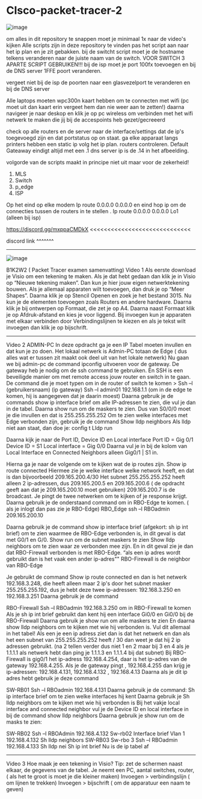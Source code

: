 # CIsco-packet-tracer-2
![image](https://user-images.githubusercontent.com/54288899/213748753-b4e61697-2d89-4ec0-a9b6-da43b78413a2.png)


om alles in dit repository te snappen moet je minimaal 1x naar de video's kijken
Alle scripts zijn in deze repository te vinden pas het script aan naar het ip plan en je zit gebakken.
bij de switcht script moet je de hostname telkens veranderen naar de juiste naam van de switch.
VOOR SWITCH 3 APARTE SCRIPT GEBRUIKEN!!!
bij de isp moet je port 100fx toevoegen en bij de DNS server 1FFE poort veranderen.

vergeet niet bij de isp de poorten naar een glasvezelport te veranderen en bij de DNS server


Alle laptops moeten wpc300n kaart hebben om te connecten met wifi (pc moet uit dan kaart erin vergeet hem dan nie weer aan te zetten!)
daarna navigeer je naar deskop en klik je op pc wireless om verbinden met het wifi netwerk te maken die jij bij de accespoints heb gezet/gecreeerd 


check op alle routers en de server naar de interface/settings dat de ip's toegevoegd zijn en dat portstatus op on staat.
ga elke apparaat langs printers hebben een static ip volg het ip plan. routers controleren.
Default Gateaway eindigt altijd met een .1 dns server ip is de .14 in het afbeelding.

volgorde van de scripts maakt in principe niet uit maar voor de zekerheid!
 
1. MLS
2. Switch
3. p_edge
4. ISP

Op het eind op elke modem Ip route 0.0.0.0 0.0.0.0 en eind hop ip om de connecties tussen de routers in te stellen         .
Ip route 0.0.0.0 0.0.0.0 Lo1 (alleen bij isp)




https://discord.gg/mxppaCMDkX <<<<<<<<<<<<<<<<<<<<<<<<<<<<<

discord link ^^^^^^^

----------------------------------------------------------------------------------------------------------------------------
![image](https://user-images.githubusercontent.com/54288899/229609205-403aee5f-a641-4be0-84fe-969653df383b.png)


B1K2W2 ( Packet Tracer examen samenvatting)
Video 1
Als eerste download je Visio om een tekening te maken. Als je dat hebt gedaan dan klik je in Visio op “Nieuwe tekening maken”. Dan kun je hier jouw eigen netwerktekening bouwen. Als je allemaal apparaten wilt toevoegen, dan druk je op “Meer Shapes”. Daarna klik je op Stencil Openen en zoek je het bestand 3015. Nu kun je de elementen toevoegen zoals Routers en andere hardware.
Daarna klik je bij ontwerpen op Formaat, die zet je op A4. Daarna naast Formaat klik je op Afdruk-afstand en kies je voor liggend.
Bij invoegen kun je apparaten met elkaar verbinden door Verbindingslijnen te kiezen en als je tekst wilt invoegen dan klik je op bijschrift.



----------------------------------------------------------------------------------------------------------------------------



Video 2
ADMIN-PC
In deze opdracht ga je een IP Tabel moeten invullen en dat kun je zo doen.
Het lokaal netwerk is Admin-PC totaan de Edge ( dus alles wat er tussen zit maakt ook deel uit van het lokale netwerk)
Nu gaan we bij admin-pc de command ipconfig uitvoeren voor de gateway. De gateway heb je nodig om de ssh command te gebruiken. En SSH is een beveiligde manier om met remote access jouw router en switch in te gaan.
De command die je moet typen om in de router of switch te komen >
Ssh –l (gebruikersnaam) (ip gateway)
Ssh –l admin01 192.168.1.1 (om in de edge te komen, hij is aangegeven dat je daarin moest)
Daarna gebruik je de commands show ip interface brief om alle IP-adressen te zien, die vul je dan in de tabel.
Daarna show run om de maskers te zien. Dus van S0/0/0 moet je die invullen en dat is 255.255.255.252
Om te zien welke interfaces met Edge verbonden zijn, gebruik je de command
Show lldp neighbors
Als lldp niet aan staat, dan doe je:
config t
Lldp run 

Daarna kijk je naar de Port ID, Device ID en Local interface
Port ID = Gig 0/1
Device ID = S1
Local interface = Gig 0/0
Daarna vul je in bij de kolom van Local Interface en Connected Neighbors alleen Gig0/1 | S1 in.






Hierna ga je naar de volgende om te kijken wat de ip routes zijn.
Show ip route connected
Hiermee zie je welke interface welke network heeft, en dat is dan bijvoorbeeld 209.165.200.4/30
Het subnet 255.255.255.252 heeft alleen 2 ip-adressen, dus 209.165.200.5 en 209.165.200.6 ( de opdracht geeft aan dat je 209.165.200.10 moet gebruiken)
209.165.200.7 is de broadcast. 
Je pingt de twee netwerken om te kijken of je response krijgt.
Daarna gebruik je de onderstaand command om in RBO-Edge te komen. ( als je inlogt dan pas zie je RBO-Edge)
RBO_Edge
ssh –l RBOadmin 209.165.200.10 

Daarna gebruik je de command show ip interface brief (afgekort: sh ip int brief) om te zien waarmee de RBO-Edge verbonden is, in dit geval is dat met G0/1 en G/0.
Show run om de subnet maskers te zien
Show lldp neighbors om te zien waar ze verbonden mee zijn. 
En in dit geval zie je dan dat RBO-Firewall verbonden is met RBO-Edge.
“als een ip adres wordt gebruikt dan is het vaak een ander ip-adres""
RBO-Firewall is de neighbor van RBO-Edge

Je gebruikt de command 
Show ip route connected en dan is het netwerk 192.168.3.248, die heeft alleen maar 2 ip's door het subnet masker 255.255.255.192, dus je hebt deze twee ip-adressen: 192.168.3.250 en 192.168.3.251
Daarna gebruik je de command 











RBO-Firewall
Ssh –l RBOadmin 192.168.3.250 om in RBO-Firewall te komen
Als je sh ip int brief gebruikt dan kent hij een interface Gi0/0 en Gi0/0 bij de RBO-Firewall
Daarna gebruik je show run om alle maskers te zien
En daarna show lldp neighbors om te kijken met wie hij verbonden is. 
Vul dit allemaal in het tabel!
Als een je een ip adress ziet dan is dat het netwerk en dan als het een subnet van 255.255.255.252 heeft / 30 dan weet je dat hij 2 ip adressen gebruikt. (na 2 tellen verder dus niet 1 en 2 maar bij 3 en 4 als je 1.1.1.1 als netwerk hebt dan ping je 1.1.1.3 en 1.1.1.4 bij dat subnet)
Bij RBO-Firewall is gig0/1 het ip-adress 192.168.4.254, daar is het ip-adres van de gateway 192.168.4.255.
Als je de gateway pingt , 192.168.4.255 dan krijg je ip-adressen:
192.168.4.131, 192.168.4.132 , 192.168.4.13
Daarna als je dit ip adres hebt gebruik je deze command


SW-RB01
Ssh –l RBOadmin 192.168.4.131
Daarna gebruik je de command:
Sh ip interface brief om te zien welke interfaces hij kent
Daarna gebruik je
Sh lldp neighbors om te kijken met wie hij verbonden is
Bij het vakje local interface and connected neighbor vul je de Device ID en local interface in bij de command show lldp neighbors
Daarna gebruik je show run om de masks te zien:










SW-RB02
Ssh –l RBOAdmin 192.168.4.132
Sw-rb02
Interface brief
Vlan 1 192.168.4.132
Sh lldp neighbors
SW-RB03
Sw-rbo 3
Ssh –l RBOadmin 192.168.4.133
Sh lldp nei
Sh ip int brief
Nu is de ip tabel af


-------------------------------------------------------------------------------------------------------------------

Video 3
Hoe maak je een tekening in Visio? Tip: zet de schermen naast elkaar, de gegevens van de tabel. 
Je neemt een PC, aantal switches, router, ( als het te groot is moet je die kleiner maken)
Invoegen > verbindingslijn ( om lijnen te trekken)
Invoegen > bijschrift ( om de apparatuur een naam te geven)
